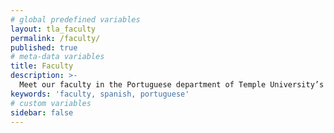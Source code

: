 ```yaml
---
# global predefined variables
layout: tla_faculty
permalink: /faculty/
published: true
# meta-data variables
title: Faculty
description: >-
  Meet our faculty in the Portuguese department of Temple University’s College of Liberal Arts!
keywords: 'faculty, spanish, portuguese'
# custom variables
sidebar: false
---
```

